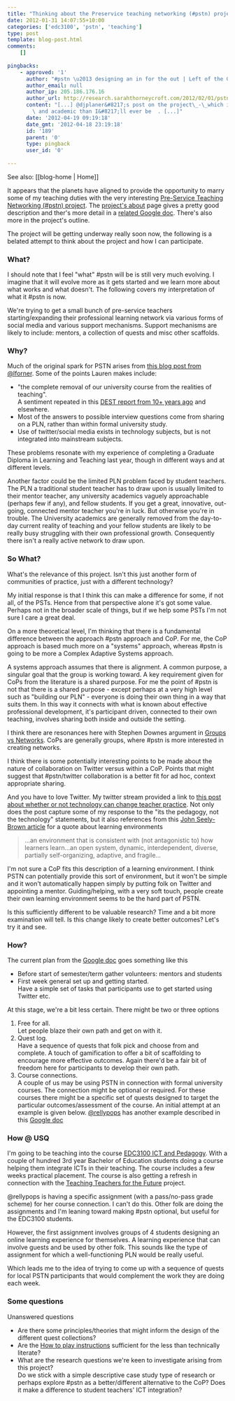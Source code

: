 ```yaml
---
title: "Thinking about the Preservice teaching networking (#pstn) project"
date: 2012-01-31 14:07:55+10:00
categories: ['edc3100', 'pstn', 'teaching']
type: post
template: blog-post.html
comments:
    []
    
pingbacks:
    - approved: '1'
      author: "#pstn \u2013 designing an in for the out | Left of the Gap"
      author_email: null
      author_ip: 205.186.176.16
      author_url: http://research.sarahthorneycroft.com/2012/02/01/pstn-designing-an-in-for-the-out/
      content: "[...] @djplaner&#8217;s post on the project\_-\_which is much more comprehensive\
        \ and academic than I&#8217;ll ever be  . [...]"
      date: '2012-04-19 09:19:18'
      date_gmt: '2012-04-18 23:19:18'
      id: '189'
      parent: '0'
      type: pingback
      user_id: '0'
    
---
```


See also: [[blog-home | Home]]

It appears that the planets have aligned to provide the opportunity to marry some of my teaching duties with the very interesting [Pre-Service Teaching Networking (#pstn) project](http://universityofawesome.org/pstn/). The [project's about](http://universityofawesome.org/pstn/about/) page gives a pretty good description and ther's more detail in a [related Google doc](https://docs.google.com/document/d/1p236nHH3Yrc9eZegHc9EYtKXj3-rPmB_I91hziEJUkE/edit?hl=en_US). There's also more in the project's outline.

The project will be getting underway really soon now, the following is a belated attempt to think about the project and how I can participate.

### What?

I should note that I feel "what" #pstn will be is still very much evolving. I imagine that it will evolve more as it gets started and we learn more about what works and what doesn't. The following covers my interpretation of what it #pstn is now.

We're trying to get a small bunch of pre-service teachers starting/expanding their professional learning network via various forms of social media and various support mechanisms. Support mechanisms are likely to include: mentors, a collection of quests and misc other scaffolds.

### Why?

Much of the original spark for PSTN arises from [this blog post from @lforner](http://lforner.wordpress.com/2011/10/08/jumping-through-hoops/). Some of the points Lauren makes include:

- "the complete removal of our university course from the realities of teaching".  
    A sentiment repeated in this [DEST report from 10+ years ago](http://www.dest.gov.au/archive/schools/publications/2002/MBC.pdf) and elsewhere.
- Most of the answers to possible interview questions come from sharing on a PLN, rather than within formal university study.
- Use of twitter/social media exists in technology subjects, but is not integrated into mainstream subjects.

These problems resonate with my experience of completing a Graduate Diploma in Learning and Teaching last year, though in different ways and at different levels.

Another factor could be the limited PLN problem faced by student teachers. The PLN a traditional student teacher has to draw upon is usually limited to their mentor teacher, any university academics vaguely approachable (perhaps few if any), and fellow students. If you get a great, innovative, out-going, connected mentor teacher you're in luck. But otherwise you're in trouble. The University academics are generally removed from the day-to-day current reality of teaching and your fellow students are likely to be really busy struggling with their own professional growth. Consequently there isn't a really active network to draw upon.

### So What?

What's the relevance of this project. Isn't this just another form of communities of practice, just with a different technology?

My initial response is that I think this can make a difference for some, if not all, of the PSTs. Hence from that perspective alone it's got some value. Perhaps not in the broader scale of things, but if we help some PSTs I'm not sure I care a great deal.

On a more theoretical level, I'm thinking that there is a fundamental difference between the approach #pstn approach and CoP. For me, the CoP approach is based much more on a "systems" approach, whereas #pstn is going to be more a Complex Adaptive Systems approach.

A systems approach assumes that there is alignment. A common purpose, a singular goal that the group is working toward. A key requirement given for CoPs from the literature is a shared purpose. For me the point of #pstn is not that there is a shared purpose - except perhaps at a very high level such as "building our PLN" - everyone is doing their own thing in a way that suits them. In this way it connects with what is known about effective professional development, it's participant driven, connected to their own teaching, involves sharing both inside and outside the setting.

I think there are resonances here with Stephen Downes argument in [Groups vs Networks](http://www.downes.ca/post/42521). CoPs are generally groups, where #pstn is more interested in creating networks.

I think there is some potentially interesting points to be made about the nature of collaboration on Twitter versus within a CoP. Points that might suggest that #pstn/twitter collaboration is a better fit for ad hoc, context appropriate sharing.

And you have to love Twitter. My twitter stream provided a link to [this post about whether or not technology can change teacher practice](http://bluyonder.wordpress.com/2012/01/30/can-technology-change-teacher-practice/). Not only does the post capture some of my response to the "its the pedagogy, not the technology" statements, but it also references from this [John Seely-Brown article](http://serendip.brynmawr.edu/sci_edu/seelybrown/) for a quote about learning environments

> …an environment that is consistent with (not antagonistic to) how learners learn…an open system, dynamic, interdependent, diverse, partially self-organizing, adaptive, and fragile…

I'm not sure a CoP fits this description of a learning environment. I think PSTN can potentially provide this sort of environment, but it won't be simple and it won't automatically happen simply by putting folk on Twitter and appointing a mentor. Guiding/helping, with a very soft touch, people create their own learning environment seems to be the hard part of PSTN.

Is this sufficiently different to be valuable research? Time and a bit more examination will tell. Is this change likely to create better outcomes? Let's try it and see.

### How?

The current plan from the [Google doc](https://docs.google.com/document/d/1p236nHH3Yrc9eZegHc9EYtKXj3-rPmB_I91hziEJUkE/edit?hl=en_US) goes something like this

- Before start of semester/term gather volunteers: mentors and students
- First week general set up and getting started.  
    Have a simple set of tasks that participants use to get started using Twitter etc.

At this stage, we're a bit less certain. There might be two or three options

1. Free for all.  
    Let people blaze their own path and get on with it.
2. Quest log.  
    Have a sequence of quests that folk pick and choose from and complete. A touch of gamification to offer a bit of scaffolding to encourage more effective outcomes. Again there'd be a fair bit of freedom here for participants to develop their own path.
3. Course connections.  
    A couple of us may be using PSTN in connection with formal university courses. The connection might be optional or required. For these courses there might be a specific set of quests designed to target the particular outcomes/assessment of the course. An initial attempt at an example is given below. [@rellypops](https://twitter.com/#!/rellypops) has another example described in this [Google doc](https://docs.google.com/document/d/1G-1lk-mpwrZSj8UZtJOcppqMWUmp9zZIlN3brFEicWQ/edit?hl=en_US)

### How @ USQ

I'm going to be teaching into the course [EDC3100 ICT and Pedagogy](http://www.usq.edu.au/course/synopses/2012/EDC3100.html). With a couple of hundred 3rd year Bachelor of Education students doing a course helping them integrate ICTs in their teaching. The course includes a few weeks practical placement. The course is also getting a refresh in connection with the [Teaching Teachers for the Future](http://www.ttf.edu.au/) project.

@rellypops is having a specific assignment (with a pass/no-pass grade scheme) for her course connection. I can't do this. Other folk are doing the assignments and I'm leaning toward making #pstn optional, but useful for the EDC3100 students.

However, the first assignment involves groups of 4 students designing an online learning experience for themselves. A learning experience that can involve guests and be used by other folk. This sounds like the type of assignment for which a well-functioning PLN would be really useful.

Which leads me to the idea of trying to come up with a sequence of quests for local PSTN participants that would complement the work they are doing each week.

### Some questions

Unanswered questions

- Are there some principles/theories that might inform the design of the different quest collections?
- Are the [How to play instructions](http://universityofawesome.org/pstn/how-to-play/) sufficient for the less than technically literate?
- What are the research questions we're keen to investigate arising from this project?  
    Do we stick with a simple descriptive case study type of research or perhaps explore #pstn as a better/different alternative to the CoP? Does it make a difference to student teachers' ICT integration?